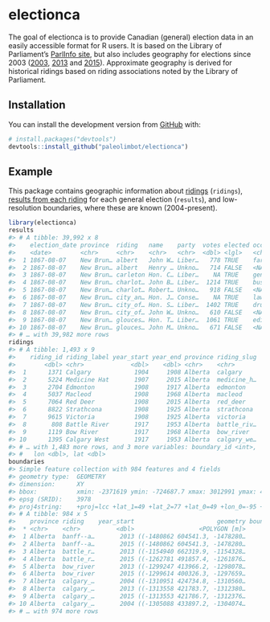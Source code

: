 
<!-- README.md is generated from README.Rmd. Please edit that file -->

# electionca

<!-- badges: start -->

<!-- badges: end -->

The goal of electionca is to provide Canadian (general) election data in
an easily accessible format for R users. It is based on the Library of
Parliament’s [ParlInfo
site](https://lop.parl.ca/sites/ParlInfo/default/en_CA/), but also
includes geography for elections since 2003
([2003](https://open.canada.ca/data/en/dataset/78400aed-2370-4437-97ca-7563c21bacb1),
[2013](https://open.canada.ca/data/en/dataset/10801c67-7f18-4ea1-bda7-8962abfc5578)
and
[2015](https://open.canada.ca/data/en/dataset/737be5ea-27cf-48a3-91d6-e835f11834b0)).
Approximate geography is derived for historical ridings based on riding
associations noted by the Library of Parliament.

## Installation

You can install the development version from
[GitHub](https://github.com/) with:

``` r
# install.packages("devtools")
devtools::install_github("paleolimbot/electionca")
```

## Example

This package contains geographic information about
[ridings](https://lop.parl.ca/sites/ParlInfo/default/en_CA/ElectionsRidings/Ridings)
(`ridings`), [results from each
riding](https://lop.parl.ca/sites/ParlInfo/default/en_CA/ElectionsRidings/Elections)
for each general election (`results`), and low-resolution boundaries,
where these are known (2004-present).

``` r
library(electionca)
results
#> # A tibble: 39,992 x 8
#>    election_date province  riding   name    party  votes elected occupation
#>    <date>        <chr>     <chr>    <chr>   <chr>  <dbl> <lgl>   <chr>     
#>  1 1867-08-07    New Brun… albert   John W… Liber…   778 TRUE    farmer    
#>  2 1867-08-07    New Brun… albert   Henry … Unkno…   714 FALSE   <NA>      
#>  3 1867-08-07    New Brun… carleton Hon. C… Liber…    NA TRUE    general m…
#>  4 1867-08-07    New Brun… charlot… John B… Liber…  1214 TRUE    businessm…
#>  5 1867-08-07    New Brun… charlot… Robert… Unkno…   918 FALSE   <NA>      
#>  6 1867-08-07    New Brun… city_an… Hon. J… Conse…    NA TRUE    lawyer    
#>  7 1867-08-07    New Brun… city_of… Hon. S… Liber…  1402 TRUE    druggist  
#>  8 1867-08-07    New Brun… city_of… John W… Unkno…   610 FALSE   <NA>      
#>  9 1867-08-07    New Brun… glouces… Hon. T… Liber…  1061 TRUE    editor    
#> 10 1867-08-07    New Brun… glouces… John M… Unkno…   671 FALSE   <NA>      
#> # … with 39,982 more rows
ridings
#> # A tibble: 1,493 x 9
#>    riding_id riding_label year_start year_end province riding_slug
#>        <dbl> <chr>             <dbl>    <dbl> <chr>    <chr>      
#>  1      1371 Calgary            1904     1908 Alberta  calgary    
#>  2      5224 Medicine Hat       1907     2015 Alberta  medicine_h…
#>  3      2704 Edmonton           1908     1917 Alberta  edmonton   
#>  4      5037 Macleod            1908     1968 Alberta  macleod    
#>  5      7064 Red Deer           1908     2015 Alberta  red_deer   
#>  6      8822 Strathcona         1908     1925 Alberta  strathcona 
#>  7      9615 Victoria           1908     1925 Alberta  victoria   
#>  8       808 Battle River       1917     1953 Alberta  battle_riv…
#>  9      1119 Bow River          1917     1968 Alberta  bow_river  
#> 10      1395 Calgary West       1917     1953 Alberta  calgary_we…
#> # … with 1,483 more rows, and 3 more variables: boundary_id <int>,
#> #   lon <dbl>, lat <dbl>
boundaries
#> Simple feature collection with 984 features and 4 fields
#> geometry type:  GEOMETRY
#> dimension:      XY
#> bbox:           xmin: -2371619 ymin: -724687.7 xmax: 3012991 ymax: 4654012
#> epsg (SRID):    3978
#> proj4string:    +proj=lcc +lat_1=49 +lat_2=77 +lat_0=49 +lon_0=-95 +x_0=0 +y_0=0 +ellps=GRS80 +towgs84=0,0,0,0,0,0,0 +units=m +no_defs
#> # A tibble: 984 x 5
#>    province riding    year_start                       geometry boundary_id
#>  * <chr>    <chr>          <dbl>                  <POLYGON [m]>       <int>
#>  1 Alberta  banff--a…       2013 ((-1480862 604541.3, -1478280…           1
#>  2 Alberta  banff--a…       2015 ((-1480862 604541.3, -1478280…           2
#>  3 Alberta  battle_r…       2013 ((-1154940 662319.9, -1154328…           3
#>  4 Alberta  battle_r…       2015 ((-1262781 491857.4, -1261876…           4
#>  5 Alberta  bow_river       2013 ((-1299247 413966.2, -1298078…           5
#>  6 Alberta  bow_river       2015 ((-1299614 400326.3, -1297659…           6
#>  7 Alberta  calgary_…       2004 ((-1310951 424734.8, -1310560…           7
#>  8 Alberta  calgary_…       2013 ((-1313558 421783.7, -1312380…           8
#>  9 Alberta  calgary_…       2015 ((-1313553 421786.7, -1312376…           9
#> 10 Alberta  calgary_…       2004 ((-1305088 433897.2, -1304074…          10
#> # … with 974 more rows
```
